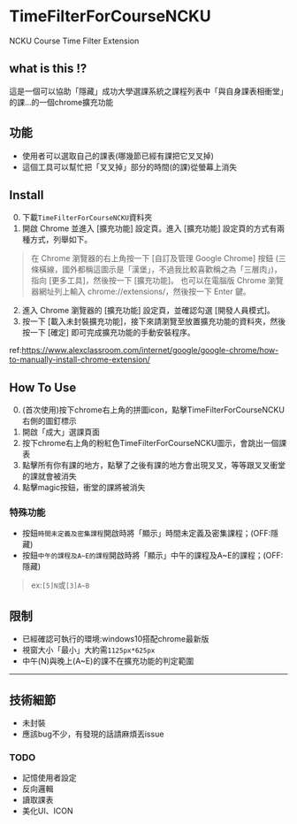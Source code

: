 # TimeFilterForCourseNCKU
NCKU Course Time Filter Extension
## what is this !?
這是一個可以協助「隱藏」成功大學選課系統之課程列表中「與自身課表相衝堂」的課...的一個chrome擴充功能
## 功能
- 使用者可以選取自己的課表(哪幾節已經有課把它叉叉掉)
- 這個工具可以幫忙把「叉叉掉」部分的時間(的課)從螢幕上消失
## Install
0. 下載```TimeFilterForCourseNCKU```資料夾
1. 開啟 Chrome 並進入 [擴充功能] 設定頁。進入 [擴充功能] 設定頁的方式有兩種方式，列舉如下。
> 在 Chrome 瀏覽器的右上角按一下 [自訂及管理 Google Chrome] 按鈕 (三條橫線，國外都稱這圖示是「漢堡」，不過我比較喜歡稱之為「三層肉」)，指向 [更多工具]，然後按一下 [擴充功能]。
> 也可以在電腦版 Chrome 瀏覽器網址列上輸入 chrome://extensions/，然後按一下 Enter 鍵。
2. 進入 Chrome 瀏覽器的 [擴充功能] 設定頁，並確認勾選 [開發人員模式]。
3. 按一下 [載入未封裝擴充功能]，接下來請瀏覽至放置擴充功能的資料夾，然後按一下 [確定] 即可完成擴充功能的手動安裝程序。

ref:https://www.alexclassroom.com/internet/google/google-chrome/how-to-manually-install-chrome-extension/

## How To Use
0. (首次使用)按下chrome右上角的拼圖icon，點擊TimeFilterForCourseNCKU右側的圖釘標示
1. 開啟「成大」選課頁面
2. 按下chrome右上角的粉紅色TimeFilterForCourseNCKU圖示，會跳出一個課表
3. 點擊所有你有課的地方，點擊了之後有課的地方會出現叉叉，等等跟叉叉衝堂的課就會被消失
4. 點擊magic按鈕，衝堂的課將被消失

### 特殊功能
- 按鈕```時間未定義及密集課程```開啟時將「顯示」時間未定義及密集課程；(OFF:隱藏)
- 按鈕```中午的課程及A~E的課程```開啟時將「顯示」中午的課程及A~E的課程；(OFF:隱藏)
> ex:```[5]N```或```[3]A~B```

## 限制
- 已經確認可執行的環境:windows10搭配chrome最新版
- 視窗大小「最小」大約需```1125px*625px```
- 中午(N)與晚上(A~E)的課不在擴充功能的判定範圍
---
## 技術細節
- 未封裝
- 應該bug不少，有發現的話請麻煩丟issue

### TODO
- 記憶使用者設定
- 反向邏輯
- 讀取課表
- 美化UI、ICON
